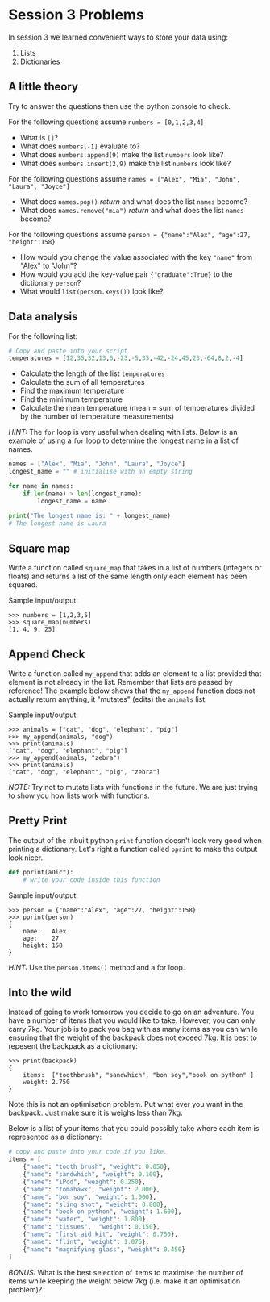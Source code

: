 # Session 3 Problems

In session 3 we learned convenient ways to store your data using:

1. Lists
2. Dictionaries

## A little theory

Try to answer the questions then use the python console to check. 

For the following questions assume `numbers = [0,1,2,3,4]`

- What is `[]`?
- What does `numbers[-1]` evaluate to?
- What does `numbers.append(9)` make the list `numbers` look like?
- What does `numbers.insert(2,9)` make the list `numbers` look like?

For the following questions assume `names = ["Alex", "Mia", "John", "Laura", "Joyce"]`

- What does `names.pop()` *return* and what does the list `names` become?
- What does `names.remove("mia")` *return* and what does the list `names` become?

For the following questions assume `person = {"name":"Alex", "age":27, "height":158}`

- How would you change the value associated with the key `"name"` from "Alex" to "John"?
- How would you add the key-value pair `{"graduate":True}` to the dictionary `person`?
- What would `list(person.keys())` look like?


## Data analysis

For the following list:
```py
# Copy and paste into your script
temperatures = [12,35,32,13,6,-23,-5,35,-42,-24,45,23,-64,8,2,-4]
```

- Calculate the length of the list `temperatures`
- Calculate the sum of all temperatures
- Find the maximum temperature
- Find the minimum temperature
- Calculate the mean temperature (mean = sum of temperatures divided by the number of temperature measurements)

*HINT:* The `for` loop is very useful when dealing with lists. Below is an example of using a `for` loop to determine the longest name in a list of names.

```py
names = ["Alex", "Mia", "John", "Laura", "Joyce"]
longest_name = "" # initialise with an empty string

for name in names:
	if len(name) > len(longest_name):
		longest_name = name

print("The longest name is: " + longest_name)
# The longest name is Laura
```

## Square map

Write a function called `square_map` that takes in a list of numbers (integers or floats) and returns a list of the same length only each element has been squared.

Sample input/output:
```
>>> numbers = [1,2,3,5]
>>> square_map(numbers)
[1, 4, 9, 25]
```

## Append Check

Write a function called `my_append` that adds an element to a list provided that element is not already in the list. Remember that lists are passed by reference! The example below shows that the `my_append` function does not actually return anything, it "mutates" (edits) the `animals` list.

Sample input/output:
```
>>> animals = ["cat", "dog", "elephant", "pig"]
>>> my_append(animals, "dog")
>>> print(animals)
["cat", "dog", "elephant", "pig"]
>>> my_append(animals, "zebra")
>>> print(animals)
["cat", "dog", "elephant", "pig", "zebra"]
```

*NOTE:* Try not to mutate lists with functions in the future. We are just trying to show you how lists work with functions.

## Pretty Print

The output of the inbuilt python `print` function doesn't look very good when printing a dictionary. Let's right a function called `pprint` to make the output look nicer.

```py
def pprint(aDict):
	# write your code inside this function
```

Sample input/output:
```
>>> person = {"name":"Alex", "age":27, "height":158}
>>> pprint(person)
{
	name:	Alex
	age:	27
	height:	158
}
```

*HINT:* Use the `person.items()` method and a for loop.


## Into the wild

Instead of going to work tomorrow you decide to go on an adventure. You have a number of items that you would like to take. However, you can only carry 7kg. Your job is to pack you bag with as many items as you can while ensuring that the weight of the backpack does not exceed 7kg. It is best to repesent the backpack as a dictionary:

```
>>> print(backpack)
{
	items:	["toothbrush", "sandwhich", "bon soy","book on python" ]
	weight:	2.750
}
```

Note this is not an optimisation problem. Put what ever you want in the backpack. Just make sure it is weighs less than 7kg.


Below is a list of your items that you could possibly take where each item is represented as a dictionary:

```py
# copy and paste into your code if you like.
items = [
	{"name": "tooth brush", "weight": 0.050},
	{"name": "sandwhich", "weight": 0.100},
	{"name": "iPod", "weight": 0.250},
	{"name": "tomahawk", "weight": 2.000},
	{"name": "bon soy", "weight": 1.000},
	{"name": "sling shot", "weight": 0.800},
	{"name": "book on python", "weight": 1.600},
	{"name": "water", "weight": 1.800},
	{"name": "tissues",  "weight": 0.150},
	{"name": "first aid kit", "weight": 0.750},
	{"name": "flint", "weight": 1.075},
	{"name": "magnifying glass", "weight": 0.450}
]
```

*BONUS:* What is the best selection of items to maximise the number of items while keeping the weight below 7kg (i.e. make it an optimisation problem)?
